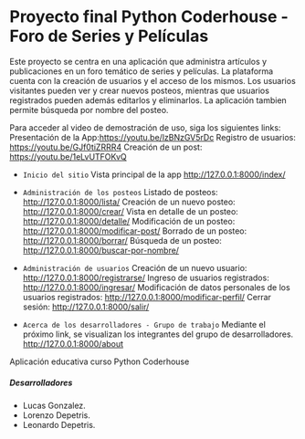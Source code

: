 

# Proyecto final Python Coderhouse - Foro de Series y Películas

Este proyecto se centra en una aplicación que administra artículos y publicaciones en un foro temático de series y películas. La plataforma cuenta con la creación de usuarios y el acceso de los mismos. Los usuarios visitantes pueden ver y crear nuevos posteos, mientras que usuarios registrados pueden además editarlos y eliminarlos. La aplicación tambien permite búsqueda por nombre del posteo.

Para acceder al video de demostración de uso, siga los siguientes links:
Presentación de la App:https://youtu.be/lzBNzGV5rDc 
Registro de usuarios: https://youtu.be/GJf0tiZRRR4
Creación de un post: https://youtu.be/1eLvUTFOKvQ    


- `Inicio del sitio`
Vista principal de la app
http://127.0.0.1:8000/index/

- `Administración de los posteos`
Listado de posteos:
http://127.0.0.1:8000/lista/
Creación de un nuevo posteo:
http://127.0.0.1:8000/crear/
Vista en detalle de un posteo:
http://127.0.0.1:8000/detalle/
Modificación de un posteo:
http://127.0.0.1:8000/modificar-post/
Borrado de un posteo:
http://127.0.0.1:8000/borrar/
Búsqueda de un posteo:
http://127.0.0.1:8000/buscar-por-nombre/

- `Administración de usuarios`
Creación de un nuevo usuario: 
http://127.0.0.1:8000/registrarse/
Ingreso de usuarios registrados: 
http://127.0.0.1:8000/ingresar/
Modificación de datos personales de los usuarios registrados: 
http://127.0.0.1:8000/modificar-perfil/
Cerrar sesión: 
http://127.0.0.1:8000/salir/

- `Acerca de los desarrolladores - Grupo de trabajo`
Mediante el próximo link, se visualizan los integrantes del grupo de desarrolladores.
http://127.0.0.1:8000/about






Aplicación educativa curso Python Coderhouse

##### Desarrolladores

- Lucas Gonzalez.
- Lorenzo Depetris.
- Leonardo Depetris.


